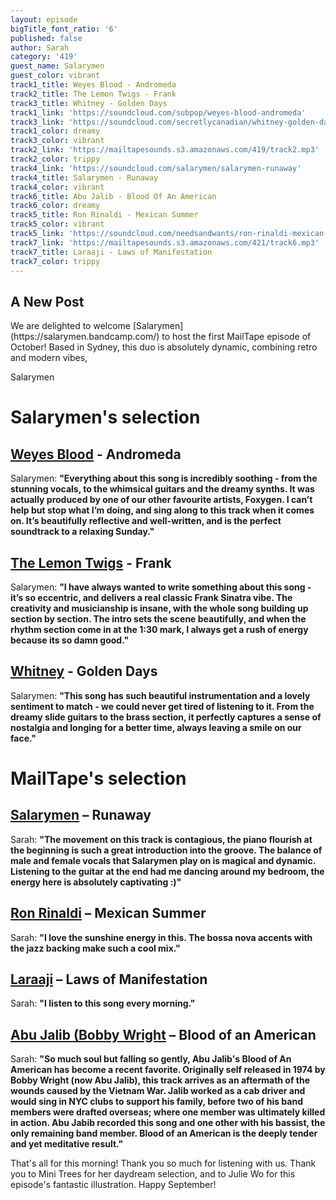 ```yaml
---
layout: episode
bigTitle_font_ratio: '6'
published: false
author: Sarah
category: '419'
guest_name: Salarymen
guest_color: vibrant
track1_title: Weyes Blood - Andromeda
track2_title: The Lemon Twigs - Frank
track3_title: Whitney - Golden Days
track1_link: 'https://soundcloud.com/subpop/weyes-blood-andromeda'
track3_link: 'https://soundcloud.com/secretlycanadian/whitney-golden-days-1'
track1_color: dreamy
track3_color: vibrant
track2_link: 'https://mailtapesounds.s3.amazonaws.com/419/track2.mp3'
track2_color: trippy
track4_link: 'https://soundcloud.com/salarymen/salarymen-runaway'
track4_title: Salarymen - Runaway
track4_color: vibrant
track6_title: Abu Jalib - Blood Of An American
track6_color: dreamy
track5_title: Ron Rinaldi - Mexican Summer
track5_color: vibrant
track5_link: 'https://soundcloud.com/needsandwants/ron-rinaldi-mexican-summer'
track7_link: 'https://mailtapesounds.s3.amazonaws.com/421/track6.mp3'
track7_title: Laraaji - Laws of Manifestation
track7_color: trippy
---
```

## A New Post

<p id="introduction">We are delighted  to welcome [Salarymen](https://salarymen.bandcamp.com/) to host the first MailTape episode of October! Based in Sydney, this duo is absolutely dynamic, combining retro and modern vibes, 

Salarymen 

</p>

# Salarymen's selection

## [Weyes Blood](https://weyesblood.bandcamp.com/) - Andromeda
Salarymen: **"**Everything about this song is incredibly soothing - from the stunning vocals, to the whimsical guitars and the dreamy synths. It was actually produced by one of our other favourite artists, Foxygen. I can’t help but stop what I’m doing, and sing along to this track when it comes on. It’s beautifully reflective and well-written, and is the perfect soundtrack to a relaxing Sunday.**"**

## [The Lemon Twigs](https://thelemontwigs.bandcamp.com/) - Frank
Salarymen: **"**I have always wanted to write something about this song - it’s so eccentric, and delivers a real classic Frank Sinatra vibe. The creativity and musicianship is insane, with the whole song building up section by section. The intro sets the scene beautifully, and when the rhythm section come in at the 1:30 mark, I always get a rush of energy because its so damn good.**"** 

## [Whitney](https://whitneychicago.bandcamp.com/) - Golden Days
Salarymen: **"**This song has such beautiful instrumentation and a lovely sentiment to match - we could never get tired of listening to it. From the dreamy slide guitars to the brass section, it perfectly captures a sense of nostalgia and longing for a better time, always leaving a smile on our face.**"**

# MailTape's selection

## [Salarymen](https://salarymen.bandcamp.com/) – Runaway
Sarah: **"**The movement on this track is contagious, the piano flourish at the beginning is such a great introduction into the groove. The balance of male and female vocals that Salarymen play on is magical and dynamic. Listening to the guitar at the end had me dancing around my bedroom, the energy here is absolutely captivating :)**"**

## [Ron Rinaldi](https://www.facebook.com/hiigenevieve/) – Mexican Summer
Sarah: **"**I love the sunshine energy in this. The bossa nova accents with the jazz backing make such a cool mix.**"**

## [Laraaji](https://fengsuave.bandcamp.com/) – Laws of Manifestation
Sarah: **"**I listen to this song every morning.**"**

## [Abu Jalib (Bobby Wright](https://atico) – Blood of an American
Sarah: **"**So much soul but falling so gently, Abu Jalib's Blood of An American has become a recent favorite. Originally self released in 1974 by Bobby Wright (now Abu Jalib), this track arrives as an aftermath of the wounds caused by the Vietnam War. Jalib worked as a cab driver and would sing in NYC clubs to support his family, before two of his band members were drafted overseas; where one member was ultimately killed in action. Abu Jabib recorded this song and one other with his bassist, the only remaining band member. Blood of an American is the deeply tender and yet meditative result.**"**

<p id="outroduction">That's all for this morning! Thank you so much for listening with us. Thank you to Mini Trees for her daydream selection, and to Julie Wo for this episode's fantastic illustration. Happy September!</p>
